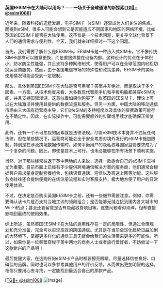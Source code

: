 **英国EESIM卡在大陆可以用吗？——一场关于全球通讯的新探索[[TG💪+ @esim1088](https://t.me/s/esim1088)]**

近年来，随着科技的迅猛发展，电子SIM卡（eSIM）逐渐成为人们关注的焦点。而提到eSIM，很多人可能会想到它是否能适应不同国家和地区的网络环境，比如英国的EESIM卡能否在大陆使用。这不仅是一个技术问题，更关乎全球化背景下人们的通信需求与便利性。今天，我们就来详细探讨一下这个问题。

首先，我们需要了解什么是EESIM卡。EESIM卡是一种嵌入式SIM卡，它不像传统SIM卡那样可以随意更换，而是直接焊接在设备内部。这种设计的优点在于体积小、防水防尘性能强，并且支持多种网络制式，使得用户可以在全球范围内轻松切换运营商服务。然而，由于各国电信市场的特殊性和政策差异，EESIM卡的实际使用情况可能会受到一定限制。

那么，具体到英国EESIM卡在大陆是否可用呢？答案并非绝对，而是取决于多个因素。一方面，从技术角度来看，大多数现代智能手机和平板电脑都兼容eSIM功能，并且支持国际漫游。这意味着如果你购买了一张英国的EESIM卡，理论上可以在大陆激活并使用其提供的数据流量和服务。但另一方面，中国大陆的移动通信市场由三大国有运营商主导，它们对eSIM的支持程度以及具体的资费政策可能存在不确定性。因此，在实际操作中，可能需要额外的步骤或手续才能确保正常使用。

此外，还有一个不可忽视的因素就是法律法规。尽管eSIM技术本身并不违反任何法律，但在某些情况下，运营商可能会出于安全考虑对境外发行的eSIM卡施加限制。特别是在涉及跨境数据传输时，如何平衡用户的隐私权与国家监管要求成为了一个复杂的问题。因此，即使是技术上可行，也未必能够在所有场景下顺利实施。

当然，对于那些经常往返于英中两地的人来说，选择一款适合自己的eSIM卡显得尤为重要。目前市面上已经有不少提供跨境通信解决方案的服务商，他们通常会根据客户需求量身定制套餐组合，包括语音通话、短信以及高速上网等功能。这些服务商往往还会提供便捷的在线注册流程和实时客服支持，极大地方便了用户的日常使用体验。

不过，在决定是否购买英国EESIM卡之前，还有一些细节需要注意。例如，你需要确认该卡片是否支持当地主流的频段组合；是否能够无缝连接到国内各大城市的Wi-Fi热点；甚至还要留意是否有隐藏收费项目等。这些问题看似琐碎，但却直接影响到最终的使用效果。

综上所述，虽然英国EESIM卡在大陆的适用性存在一定的局限性，但通过合理规划和充分准备，完全可以实现高效的跨国通信。尤其是在当前全球化趋势日益加剧的大环境下，掌握更多样化的通信工具无疑会给我们的生活带来更多的可能性。所以，如果你是一位频繁穿梭于英中两地的商务人士或者旅行爱好者，不妨尝试一下这款新兴的产品吧！

最后提醒大家，在选购任何eSIM卡产品时都要擦亮眼睛，尽量选择信誉良好、口碑佳的品牌。同时也可以多参考其他用户的评价反馈，从而做出更加明智的选择。相信只要用心去寻找，一定能找到最适合自己的那款产品。

[[TG💪+ @esim1088](https://t.me/s/esim1088) ![Image](https://i.postimg.cc/4NQfJmqS/Snipaste-2025-05-13-00-14-12.png)]